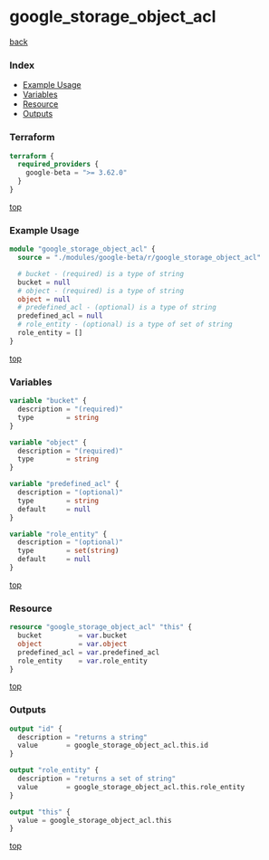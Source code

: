 # google_storage_object_acl

[back](../google-beta.md)

### Index

- [Example Usage](#example-usage)
- [Variables](#variables)
- [Resource](#resource)
- [Outputs](#outputs)

### Terraform

```terraform
terraform {
  required_providers {
    google-beta = ">= 3.62.0"
  }
}
```

[top](#index)

### Example Usage

```terraform
module "google_storage_object_acl" {
  source = "./modules/google-beta/r/google_storage_object_acl"

  # bucket - (required) is a type of string
  bucket = null
  # object - (required) is a type of string
  object = null
  # predefined_acl - (optional) is a type of string
  predefined_acl = null
  # role_entity - (optional) is a type of set of string
  role_entity = []
}
```

[top](#index)

### Variables

```terraform
variable "bucket" {
  description = "(required)"
  type        = string
}

variable "object" {
  description = "(required)"
  type        = string
}

variable "predefined_acl" {
  description = "(optional)"
  type        = string
  default     = null
}

variable "role_entity" {
  description = "(optional)"
  type        = set(string)
  default     = null
}
```

[top](#index)

### Resource

```terraform
resource "google_storage_object_acl" "this" {
  bucket         = var.bucket
  object         = var.object
  predefined_acl = var.predefined_acl
  role_entity    = var.role_entity
}
```

[top](#index)

### Outputs

```terraform
output "id" {
  description = "returns a string"
  value       = google_storage_object_acl.this.id
}

output "role_entity" {
  description = "returns a set of string"
  value       = google_storage_object_acl.this.role_entity
}

output "this" {
  value = google_storage_object_acl.this
}
```

[top](#index)